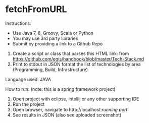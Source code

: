 # fetchFromURL

Instructions:
* Use Java 7, 8, Groovy, Scala or Python
* You may use 3rd party libraries
* Submit by providing a link to a Github Repo
1) Create a script or class that parses this HTML link: from https://github.com/egis/handbook/blob/master/Tech-Stack.md
2) Print to stdout in JSON format the list of technologies by area (Programming, Build, Infrastructure)

Language used:
JAVA

How to run: (note: this is a spring framework project)
1) Open project with eclipse, intellij or any other supporting IDE
2) Run the project
3) Open browser, navigate to http://localhost:*running port*
4) See results in JSON (also see uploaded screenshot)
